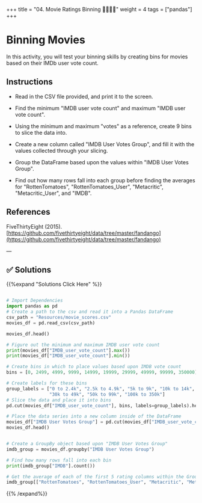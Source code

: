 +++
title = "04.  Movie Ratings Binning  👩‍🎓👨‍🎓"
weight = 4
tags = ["pandas"] 
+++

# Binning Movies

In this activity, you will test your binning skills by creating bins for movies based on their IMDb user vote count.

## Instructions

* Read in the CSV file provided, and print it to the screen.

* Find the minimum "IMDB user vote count" and maximum "IMDB user vote count".

* Using the minimum and maximum "votes" as a reference, create 9 bins to slice the data into.

* Create a new column called "IMDB User Votes Group", and fill it with the values collected through your slicing.

* Group the DataFrame based upon the values within "IMDB User Votes Group".

* Find out how many rows fall into each group before finding the averages for "RottenTomatoes", "RottenTomatoes_User", "Metacritic", "Metacritic_User", and "IMDB".

## References

FiveThirtyEight (2015). [https://github.com/fivethirtyeight/data/tree/master/fandango](https://github.com/fivethirtyeight/data/tree/master/fandango)

—

## ✅ Solutions
{{%expand "Solutions Click Here" %}}

```python

# Import Dependencies
import pandas as pd
# Create a path to the csv and read it into a Pandas DataFrame
csv_path = "Resources/movie_scores.csv"
movies_df = pd.read_csv(csv_path)

movies_df.head()

# Figure out the minimum and maximum IMDB user vote count
print(movies_df["IMDB_user_vote_count"].max())
print(movies_df["IMDB_user_vote_count"].min())

# Create bins in which to place values based upon IMDB vote count
bins = [0, 2499, 4999, 9999, 14999, 19999, 29999, 49999, 99999, 350000]

# Create labels for these bins
group_labels = ["0 to 2.4k", "2.5k to 4.9k", "5k to 9k", "10k to 14k", "15k to 19k", "20k to 29k",
                "30k to 49k", "50k to 99k", "100k to 350k"]
# Slice the data and place it into bins
pd.cut(movies_df["IMDB_user_vote_count"], bins, labels=group_labels).head()

# Place the data series into a new column inside of the DataFrame
movies_df["IMDB User Votes Group"] = pd.cut(movies_df["IMDB_user_vote_count"], bins, labels=group_labels)
movies_df.head()


# Create a GroupBy object based upon "IMDB User Votes Group"
imdb_group = movies_df.groupby("IMDB User Votes Group")

# Find how many rows fall into each bin
print(imdb_group["IMDB"].count())

# Get the average of each of the first 5 rating columns within the GroupBy object
imdb_group[["RottenTomatoes", "RottenTomatoes_User", "Metacritic", "Metacritic_User", "IMDB"]].mean()

```
{{% /expand%}}